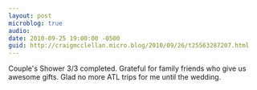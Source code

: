 ```yaml
---
layout: post
microblog: true
audio: 
date: 2010-09-25 19:00:00 -0500
guid: http://craigmcclellan.micro.blog/2010/09/26/t25563287207.html
---
```

Couple's Shower 3/3 completed.  Grateful for family friends who give us awesome gifts.  Glad no more ATL trips for me until the wedding.
